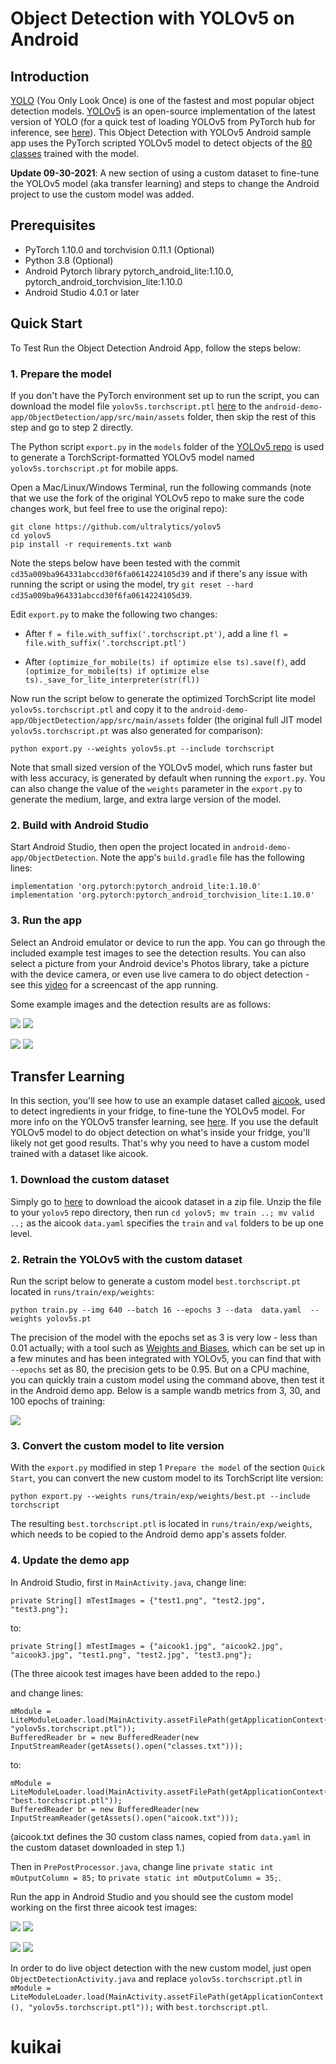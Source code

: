 # Object Detection with YOLOv5 on Android

## Introduction

[YOLO](https://pjreddie.com/darknet/yolo/) (You Only Look Once) is one of the fastest and most popular object detection models. [YOLOv5](https://github.com/ultralytics/yolov5) is an open-source implementation of the latest version of YOLO (for a quick test of loading YOLOv5 from PyTorch hub for inference, see [here](https://pytorch.org/hub/ultralytics_yolov5/#load-from-pytorch-hub)). This Object Detection with YOLOv5 Android sample app uses the PyTorch scripted YOLOv5 model to detect objects of the [80 classes](https://github.com/ultralytics/yolov5/blob/master/data/coco.yaml) trained with the model.

**Update 09-30-2021**: A new section of using a custom dataset to fine-tune the YOLOv5 model (aka transfer learning) and steps to change the Android project to use the custom model was added.

## Prerequisites

* PyTorch 1.10.0 and torchvision 0.11.1 (Optional)
* Python 3.8 (Optional)
* Android Pytorch library pytorch_android_lite:1.10.0, pytorch_android_torchvision_lite:1.10.0
* Android Studio 4.0.1 or later

## Quick Start

To Test Run the Object Detection Android App, follow the steps below:

### 1. Prepare the model

If you don't have the PyTorch environment set up to run the script, you can download the model file `yolov5s.torchscript.ptl` [here](https://pytorch-mobile-demo-apps.s3.us-east-2.amazonaws.com/yolov5s.torchscript.ptl) to the `android-demo-app/ObjectDetection/app/src/main/assets` folder, then skip the rest of this step and go to step 2 directly.

The Python script `export.py` in the `models` folder of the [YOLOv5 repo](https://github.com/ultralytics/yolov5) is used to generate a TorchScript-formatted YOLOv5 model named `yolov5s.torchscript.pt` for mobile apps.

Open a Mac/Linux/Windows Terminal, run the following commands (note that we use the fork of the original YOLOv5 repo to make sure the code changes work, but feel free to use the original repo):

```
git clone https://github.com/ultralytics/yolov5
cd yolov5
pip install -r requirements.txt wanb
```

Note the steps below have been tested with the commit `cd35a009ba964331abccd30f6fa0614224105d39` and if there's any issue with running the script or using the model, try `git reset --hard cd35a009ba964331abccd30f6fa0614224105d39`.

Edit `export.py` to make the following two changes:

* After `f = file.with_suffix('.torchscript.pt')`, add a line `fl = file.with_suffix('.torchscript.ptl')`

* After `(optimize_for_mobile(ts) if optimize else ts).save(f)`, add `(optimize_for_mobile(ts) if optimize else ts)._save_for_lite_interpreter(str(fl))`

Now run the script below to generate the optimized TorchScript lite model `yolov5s.torchscript.ptl` and copy it to the `android-demo-app/ObjectDetection/app/src/main/assets` folder (the original full JIT model `yolov5s.torchscript.pt` was also generated for comparison):

```
python export.py --weights yolov5s.pt --include torchscript
```

Note that small sized version of the YOLOv5 model, which runs faster but with less accuracy, is generated by default when running the `export.py`. You can also change the value of the `weights` parameter in the `export.py` to generate the medium, large, and extra large version of the model.

### 2. Build with Android Studio

Start Android Studio, then open the project located in `android-demo-app/ObjectDetection`. Note the app's `build.gradle` file has the following lines:

```
implementation 'org.pytorch:pytorch_android_lite:1.10.0'
implementation 'org.pytorch:pytorch_android_torchvision_lite:1.10.0'
```

### 3. Run the app

Select an Android emulator or device to run the app. You can go through the included example test images to see the detection results. You can also select a picture from your Android device's Photos library, take a picture with the device camera, or even use live camera to do object detection - see this [video](https://drive.google.com/file/d/1-5AoRONUqZPZByM-fy0m7r8Ct11OnlIT/view) for a screencast of the app running.

Some example images and the detection results are as follows:

![](screenshot1.png)
![](screenshot2.png)

![](screenshot3.png)
![](screenshot4.png)

## Transfer Learning

In this section, you'll see how to use an example dataset called [aicook](https://universe.roboflow.com/karel-cornelis-q2qqg/aicook-lcv4d/4), used to detect ingredients in your fridge, to fine-tune the YOLOv5 model. For more info on the YOLOv5 transfer learning, see [here](https://github.com/ultralytics/yolov5/issues/1314). If you use the default YOLOv5 model to do object detection on what's inside your fridge, you'll likely not get good results. That's why you need to have a custom model trained with a dataset like aicook.

### 1. Download the custom dataset

Simply go to [here](https://universe.roboflow.com/karel-cornelis-q2qqg/aicook-lcv4d/4) to download the aicook dataset in a zip file. Unzip the file to your `yolov5` repo directory, then run `cd yolov5; mv train ..; mv valid ..;` as the aicook `data.yaml` specifies the `train` and `val` folders to be up one level.

### 2. Retrain the YOLOv5 with the custom dataset

Run the script below to generate a custom model `best.torchscript.pt` located in `runs/train/exp/weights`:

```
python train.py --img 640 --batch 16 --epochs 3 --data  data.yaml  --weights yolov5s.pt
```

The precision of the model with the epochs set as 3 is very low - less than 0.01 actually; with a tool such as [Weights and Biases](https://wandb.ai), which can be set up in a few minutes and has been integrated with YOLOv5, you can find that with `--epochs` set as 80, the precision gets to be 0.95. But on a CPU machine, you can quickly train a custom model using the command above, then test it in the Android demo app. Below is a sample wandb metrics from 3, 30, and 100 epochs of training:

![](metrics.png)

### 3. Convert the custom model to lite version

With the `export.py` modified in step 1 `Prepare the model` of the section `Quick Start`, you can convert the new custom model to its TorchScript lite version:

```
python export.py --weights runs/train/exp/weights/best.pt --include torchscript
```

The resulting `best.torchscript.ptl` is located in `runs/train/exp/weights`, which needs to be copied to the Android demo app's assets folder.

### 4. Update the demo app

In Android Studio, first in `MainActivity.java`, change line:

```
private String[] mTestImages = {"test1.png", "test2.jpg", "test3.png"};
```
to:
```
private String[] mTestImages = {"aicook1.jpg", "aicook2.jpg", "aicook3.jpg", "test1.png", "test2.jpg", "test3.png"};
```
(The three aicook test images have been added to the repo.)

and change lines:
```
mModule = LiteModuleLoader.load(MainActivity.assetFilePath(getApplicationContext(), "yolov5s.torchscript.ptl"));
BufferedReader br = new BufferedReader(new InputStreamReader(getAssets().open("classes.txt")));
```
to:
```
mModule = LiteModuleLoader.load(MainActivity.assetFilePath(getApplicationContext(), "best.torchscript.ptl"));
BufferedReader br = new BufferedReader(new InputStreamReader(getAssets().open("aicook.txt")));
```
(aicook.txt defines the 30 custom class names, copied from `data.yaml` in the custom dataset downloaded in step 1.)

Then in `PrePostProcessor.java`, change line `private static int mOutputColumn = 85;` to `private static int mOutputColumn = 35;`.

Run the app in Android Studio and you should see the custom model working on the first three aicook test images:

![](aicook1.png)
![](aicook2.png)

![](aicook3.png)
![](aicook4.png)

In order to do live object detection with the new custom model, just open `ObjectDetectionActivity.java` and replace `yolov5s.torchscript.ptl` in `mModule = LiteModuleLoader.load(MainActivity.assetFilePath(getApplicationContext(), "yolov5s.torchscript.ptl"));` with `best.torchscript.ptl`.
# kuikai
